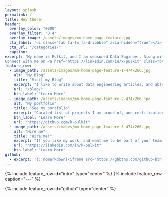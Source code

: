 ```yaml
---
layout: splash
permalink: /
title: Hey there!
header:
  overlay_color: "#000"
  overlay_filter: "0.4"
  overlay_image: /assets/images/mm-home-page-feature.jpg
  cta_label: '<i class="fab fa-fw fa-dribbble" aria-hidden="true"></i> Read my blog.'
  cta_url: "/categories/"
  caption:
excerpt: 'My name is Pulkit, and I am seasoned Data Engineer. Along with my expertise in Spark / Hadoop applications, I am deeply fond of AWS Cloud. I love to learn new tech and broaden my horizons with every single day. <br /><br /> 
Connect with me on <a href="https://linkedin.com/in/k-pulkit" class="btn btn--xsmall btn--linkedin" title="Follow me"><i class="fab fa-fw fa-linkedin" aria-hidden="true"></i><span> linkedin</span></a><br /><br />'
feature_row:
  - image_path: /assets/images/mm-home-page-feature-1-474x266.jpg
    alt: "My Blog"
    title: "Visit my Blog"
    excerpt: "I like to write about data engineering articles, and able solutions to sticky bugs that come in my day job."
    url: "/blog/"
    btn_label: "Learn More"
  - image_path: /assets/images/mm-home-page-feature-2-474x266.jpg
    alt: "My portfolio"
    title: "See my portfolio"
    excerpt: "Curated list of projects I am proud of, and certifications I have done or the interests I have at the moment."
    btn_label: "Learn More"
    url: "https://github.com/k-pulkit"
  - image_path: /assets/images/mm-home-page-feature-3-474x266.jpg
    alt: "Hire me"
    title: "Hire me!"
    excerpt: "If you like my work, and want me to be part of your team. Do not hesitate, I am open to great opportunities!"
    url: "https://linkedin.com/in/k-pulkit"
    btn_label: "Learn More"
github:
  - excerpt: '{::nomarkdown}<iframe src="https://ghbtns.com/github-btn.html?user=k-pulkit&type=follow&count=true" frameborder="0" scrolling="0" width="170" height="20" title="GitHub"></iframe>{:/nomarkdown}'
---
```


{% include feature_row id="intro" type="center" %}
{% include feature_row caption="---" %}

<!-- <div style="display: flex; justify-content: center; align-items: center; margin: 0;">
    <img style="max-width: 1000px; padding: 10px; border: 0.4px solid green; border-radius:2px; margin-bottom:3px; flex-grow: 1;" src="https://ghchart.rshah.org/k-pulkit" alt="2016rshah's Github chart" />
</div> -->

{% include feature_row id="github" type="center" %}
